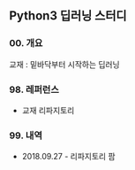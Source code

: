 ## Python3 딥러닝 스터디

### 00. 개요
교재 : 밑바닥부터 시작하는 딥러닝

### 98. 레퍼런스
- 교재 리파지토리

### 99. 내역
- 2018.09.27 - 리파지토리 팜
